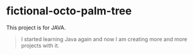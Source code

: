 # fictional-octo-palm-tree

This project is for JAVA.
> I started learning Java again and now I am creating more and more projects with it.
 

